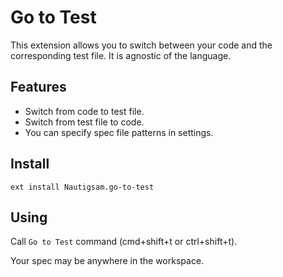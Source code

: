 # Go to Test

This extension allows you to switch between your code and the corresponding test file. It is agnostic of the language.

## Features

* Switch from code to test file.
* Switch from test file to code.
* You can specify spec file patterns in settings.

## Install

`ext install Nautigsam.go-to-test`

## Using

Call `Go to Test` command (cmd+shift+t or ctrl+shift+t).

Your spec may be anywhere in the workspace.
